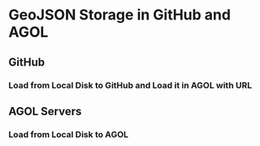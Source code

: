 # GeoJSON Storage in GitHub and AGOL
## GitHub
### Load from Local Disk to GitHub and Load it in AGOL with URL
## AGOL Servers
### Load from Local Disk to AGOL
